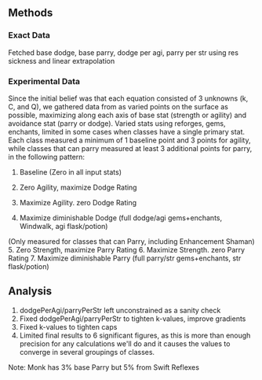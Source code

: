 ## Methods

### Exact Data
Fetched base dodge, base parry, dodge per agi, parry per str using res sickness and linear extrapolation

### Experimental Data
Since the initial belief was that each equation consisted of 3 unknowns (k, C, and Q), we gathered data from as varied points on the surface as possible, maximizing along each axis of base stat (strength or agility) and avoidance stat (parry or dodge). Varied stats using reforges, gems, enchants, limited in some cases when classes have a single primary stat. Each class measured a minimum of 1 baseline point and 3 points for agility, while classes that can parry measured at least 3 additional points for parry, in the following pattern:

1. Baseline (Zero in all input stats)

2. Zero Agility, maximize Dodge Rating
3. Maximize Agility. zero Dodge Rating
4. Maximize diminishable Dodge (full dodge/agi gems+enchants, Windwalk, agi flask/potion)

(Only measured for classes that can Parry, including Enhancement Shaman)
5. Zero Strength, maximize Parry Rating
6. Maximize Strength. zero Parry Rating
7. Maximize diminishable Parry (full parry/str gems+enchants, str flask/potion)

## Analysis
1. dodgePerAgi/parryPerStr left unconstrained as a sanity check
2. Fixed dodgePerAgi/parryPerStr to tighten k-values, improve gradients
3. Fixed k-values to tighten caps
4. Limited final results to 6 significant figures, as this is more than enough precision for any calculations we'll do and it causes the values to converge in several groupings of classes.

Note: Monk has 3% base Parry but 5% from Swift Reflexes
